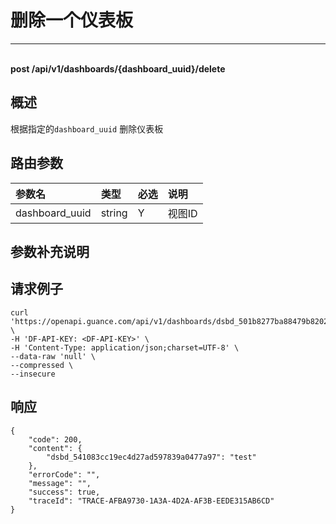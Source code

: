 # 删除一个仪表板

---

<br />**post /api/v1/dashboards/\{dashboard_uuid\}/delete**

## 概述
根据指定的`dashboard_uuid` 删除仪表板




## 路由参数

| 参数名        | 类型     | 必选   | 说明              |
|:-----------|:-------|:-----|:----------------|
| dashboard_uuid | string | Y | 视图ID<br> |


## 参数补充说明





## 请求例子
```shell
curl 'https://openapi.guance.com/api/v1/dashboards/dsbd_501b8277ba88479b82020dbfc92e110c/delete' \
-H 'DF-API-KEY: <DF-API-KEY>' \
-H 'Content-Type: application/json;charset=UTF-8' \
--data-raw 'null' \
--compressed \
--insecure
```




## 响应
```shell
{
    "code": 200,
    "content": {
        "dsbd_541083cc19ec4d27ad597839a0477a97": "test"
    },
    "errorCode": "",
    "message": "",
    "success": true,
    "traceId": "TRACE-AFBA9730-1A3A-4D2A-AF3B-EEDE315AB6CD"
} 
```




